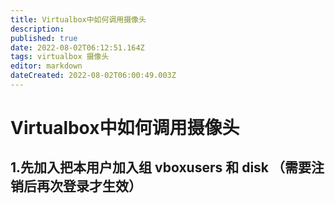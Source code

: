 ```yaml
---
title: Virtualbox中如何调用摄像头
description: 
published: true
date: 2022-08-02T06:12:51.164Z
tags: virtualbox 摄像头
editor: markdown
dateCreated: 2022-08-02T06:00:49.003Z
---
```


# Virtualbox中如何调用摄像头
## 1.先加入把本用户加入组 vboxusers 和 disk （需要注销后再次登录才生效）
